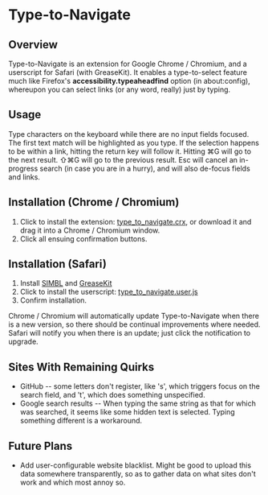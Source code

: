 Type-to-Navigate
================

Overview
--------

Type-to-Navigate is an extension for Google Chrome / Chromium, and a userscript for Safari (with GreaseKit). It enables a type-to-select feature much like Firefox's **accessibility.typeaheadfind** option (in about:config), whereupon you can select links (or any word, really) just by typing.

Usage
-----
Type characters on the keyboard while there are no input fields focused. The first text match will be highlighted as you type. If the selection happens to be within a link, hitting the return key will follow it. Hitting &#8984;G will go to the next result. &#8679;&#8984;G will go to the previous result. Esc will cancel an in-progress search (in case you are in a hurry), and will also de-focus fields and links.

Installation (Chrome / Chromium)
--------------------------------
1. Click to install the extension:  [type_to_navigate.crx](http://github.com/dbergey/type_to_navigate_chrome/raw/master/type_to_navigate.crx), or download it and drag it into a Chrome / Chromium window.
2. Click all ensuing confirmation buttons.

Installation (Safari)
---------------------
1. Install [SIMBL](http://www.culater.net/software/SIMBL/SIMBL.php) and [GreaseKit](http://8-p.info/greasekit/)
2. Click to install the userscript: [type_to_navigate.user.js](http://github.com/dbergey/type_to_navigate_chrome/raw/master/type_to_navigate/type_to_navigate.user.js)
3. Confirm installation.

Chrome / Chromium will automatically update Type-to-Navigate when there is a new version, so there should be continual improvements where needed. Safari will notify you when there is an update; just click the notification to upgrade.

Sites With Remaining Quirks
---------------------------

- GitHub -- some letters don't register, like 's', which triggers focus on the search field, and 't', which does something unspecified.
- Google search results -- When typing the same string as that for which was searched, it seems like some hidden text is selected. Typing something different is a workaround.

Future Plans
------------

- Add user-configurable website blacklist. Might be good to upload this data somewhere transparently, so as to gather data on what sites don't work and which most annoy so.